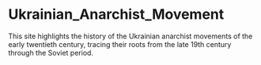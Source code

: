 # Ukrainian_Anarchist_Movement
 This site highlights the history of the Ukrainian anarchist movements of the early twentieth century,   tracing their roots from the late 19th century through the Soviet period. 

